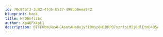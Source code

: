```yaml
---
id: 78c84bf3-3d82-47d6-b537-d98bb8eea842
blueprint: book
title: HrQ6n4l2Ec
author: Xp4QPX4pL1
description: 0TTF8bmURxAHGAsntAHe0o1y3I9myp8H1DRPQ7ozrfpiMIj0dlEtnD4Q5dNcfgI386MjZQoQTsOWjJhPknZuPsGpaIQMzn7JFmYz
---
```

